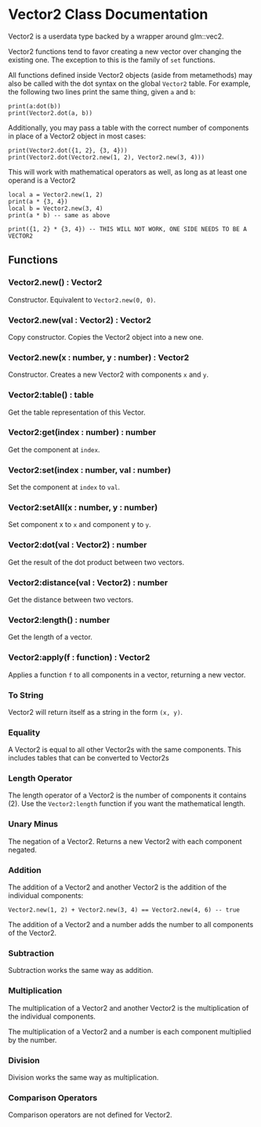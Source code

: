 # Vector2 Class Documentation

Vector2 is a userdata type backed by a wrapper around glm::vec2.

Vector2 functions tend to favor creating a new vector over changing the existing
one. The exception to this is the family of `set` functions.

All functions defined inside Vector2 objects (aside from metamethods) may also
be called with the dot syntax on the global `Vector2` table. For example, the
following two lines print the same thing, given `a` and `b`:

    print(a:dot(b))
    print(Vector2.dot(a, b))

Additionally, you may pass a table with the correct number of components in
place of a Vector2 object in most cases:

    print(Vector2.dot({1, 2}, {3, 4}))
    print(Vector2.dot(Vector2.new(1, 2), Vector2.new(3, 4)))

This will work with mathematical operators as well, as long as at least one
operand is a Vector2

    local a = Vector2.new(1, 2)
    print(a * {3, 4})
    local b = Vector2.new(3, 4)
    print(a * b) -- same as above

    print({1, 2} * {3, 4}) -- THIS WILL NOT WORK, ONE SIDE NEEDS TO BE A VECTOR2

## Functions

### Vector2.new() : Vector2

Constructor. Equivalent to `Vector2.new(0, 0)`.

### Vector2.new(val : Vector2) : Vector2

Copy constructor. Copies the Vector2 object into a new one.

### Vector2.new(x : number, y : number) : Vector2

Constructor. Creates a new Vector2 with components `x` and `y`.

### Vector2:table() : table

Get the table representation of this Vector.

### Vector2:get(index : number) : number

Get the component at `index`.

### Vector2:set(index : number, val : number)

Set the component at `index` to `val`.

### Vector2:setAll(x : number, y : number)

Set component x to `x` and component y to `y`.

### Vector2:dot(val : Vector2) : number

Get the result of the dot product between two vectors.

### Vector2:distance(val : Vector2) : number

Get the distance between two vectors.

### Vector2:length() : number

Get the length of a vector.

### Vector2:apply(f : function) : Vector2

Applies a function `f` to all components in a vector, returning a new vector.

### To String

Vector2 will return itself as a string in the form `(x, y)`.

### Equality

A Vector2 is equal to all other Vector2s with the same components. This includes
tables that can be converted to Vector2s

### Length Operator

The length operator of a Vector2 is the number of components it contains (2).
Use the `Vector2:length` function if you want the mathematical length.

### Unary Minus

The negation of a Vector2. Returns a new Vector2 with each component negated.

### Addition

The addition of a Vector2 and another Vector2 is the addition of the individual
components:

    Vector2.new(1, 2) + Vector2.new(3, 4) == Vector2.new(4, 6) -- true

The addition of a Vector2 and a number adds the number to all components of the
Vector2.

### Subtraction

Subtraction works the same way as addition.

### Multiplication

The multiplication of a Vector2 and another Vector2 is the multiplication of the
individual components.

The multiplication of a Vector2 and a number is each component multiplied by the
number.

### Division

Division works the same way as multiplication.

### Comparison Operators

Comparison operators are not defined for Vector2.

